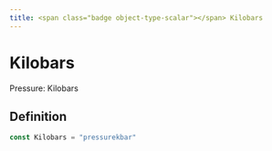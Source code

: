 ```yaml
---
title: <span class="badge object-type-scalar"></span> Kilobars
---
```

# <span class="badge object-type-scalar"></span> Kilobars

Pressure: Kilobars

## Definition

```go
const Kilobars = "pressurekbar"
```
